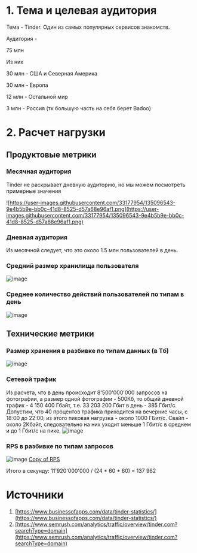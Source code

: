 # 1. Тема и целевая аудитория

Тема - Tinder. Один из самых популярных сервисов знакомств. 

Аудитория - 

75 млн

Из них 

30 млн - США и Северная Америка

30 млн - Европа

12 млн - Остальной мир

3 млн - Россия (тк большую часть на себя берет Badoo)

# 2. Расчет нагрузки

## Продуктовые метрики

### Месячная аудитория

Tinder не раскрывает дневную аудиторию, но мы можем посмотреть примерные значения

![https://user-images.githubusercontent.com/33177954/135096543-9e4b5b9e-bb0c-41d8-8525-d57a68e96af1.png](https://user-images.githubusercontent.com/33177954/135096543-9e4b5b9e-bb0c-41d8-8525-d57a68e96af1.png)

### Дневная аудитория

Из месячной следует, что это около 1.5 млн пользователей в день.

### Средний размер хранилища пользователя
![image](https://user-images.githubusercontent.com/33177954/135312481-f13aa43d-a41d-4569-a267-e08f45758037.png)

### Среднее количество действий пользователей по типам в день
![image](https://user-images.githubusercontent.com/33177954/135312511-94ddbd7e-7ce0-4f3d-93e2-2afd8e301149.png)


## Технические метрики

### Размер хранения в разбивке по типам данных (в Тб)
![image](https://user-images.githubusercontent.com/33177954/135312566-01b42a8b-1937-4919-a389-ef61341993c4.png)

### Сетевой трафик

Из расчета, что в день происходит 8'500'000'000 запросов на фотографии, а размер одной фотографии - 500Кб, то общий дневной трафик - 4 150 400 Гбайт, т.е. 33 203 200 Гбит в день - 385 Гбит/c. Допустим, что 40 процентов трафика приходится на вечерние часы, с 18:00 до 22:00, из этого пиковая нагрузка - около 1000 ГБит/c. Свайп - около 2Кбайт, следовательно  на них уходит меньше 1 Гбит/c в среднем и до 1 Гбит/c на пике.
![image](https://user-images.githubusercontent.com/33177954/135312595-b6a71e1a-3950-4dfc-88aa-61e3dfbe32fe.png)

### RPS в разбивке по типам запросов
![image](https://user-images.githubusercontent.com/33177954/135312645-8fe1dc2d-e82e-4481-b974-b9cdee718b7b.png)
[Copy of RPS](https://www.notion.so/96f89816d9b447af80d1c5c05074398b)

Итого в секунду: 11'920'000'000 / (24 * 60 * 60) = 137 962

# Источники

1. [https://www.businessofapps.com/data/tinder-statistics/](https://www.businessofapps.com/data/tinder-statistics/)
2. [https://www.semrush.com/analytics/traffic/overview/tinder.com?searchType=domain](https://www.semrush.com/analytics/traffic/overview/tinder.com?searchType=domain)
